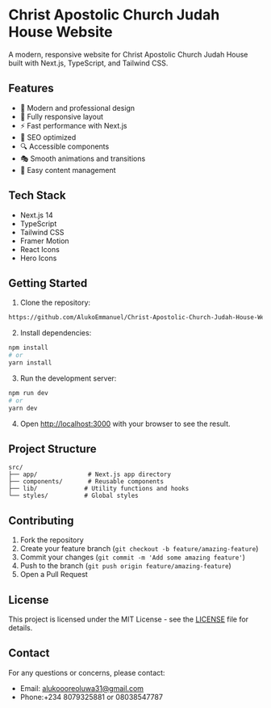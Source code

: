 # Christ Apostolic Church Judah House Website

A modern, responsive website for Christ Apostolic Church Judah House built with Next.js, TypeScript, and Tailwind CSS.

## Features

- 🎨 Modern and professional design
- 📱 Fully responsive layout
- ⚡ Fast performance with Next.js
- 🎯 SEO optimized
- 🔍 Accessible components
- 🎭 Smooth animations and transitions
- 📝 Easy content management

## Tech Stack

- Next.js 14
- TypeScript
- Tailwind CSS
- Framer Motion
- React Icons
- Hero Icons

## Getting Started

1. Clone the repository:
```bash
https://github.com/AlukoEmmanuel/Christ-Apostolic-Church-Judah-House-Website_Church-websites
```

2. Install dependencies:
```bash
npm install
# or
yarn install
```

3. Run the development server:
```bash
npm run dev
# or
yarn dev
```

4. Open [http://localhost:3000](http://localhost:3000) with your browser to see the result.

## Project Structure

```
src/
├── app/              # Next.js app directory
├── components/       # Reusable components
├── lib/             # Utility functions and hooks
└── styles/          # Global styles
```

## Contributing

1. Fork the repository
2. Create your feature branch (`git checkout -b feature/amazing-feature`)
3. Commit your changes (`git commit -m 'Add some amazing feature'`)
4. Push to the branch (`git push origin feature/amazing-feature`)
5. Open a Pull Request

## License

This project is licensed under the MIT License - see the [LICENSE](LICENSE) file for details.

## Contact

For any questions or concerns, please contact:
- Email: alukoooreoluwa31@gmail.com
- Phone:+234 8079325881 or 08038547787 
